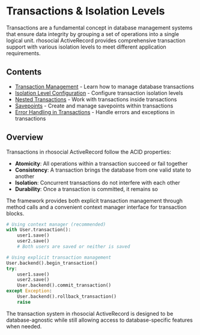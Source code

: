 # Transactions & Isolation Levels

Transactions are a fundamental concept in database management systems that ensure data integrity by grouping a set of operations into a single logical unit. rhosocial ActiveRecord provides comprehensive transaction support with various isolation levels to meet different application requirements.

## Contents

- [Transaction Management](transaction_management.md) - Learn how to manage database transactions
- [Isolation Level Configuration](isolation_level_configuration.md) - Configure transaction isolation levels
- [Nested Transactions](nested_transactions.md) - Work with transactions inside transactions
- [Savepoints](savepoints.md) - Create and manage savepoints within transactions
- [Error Handling in Transactions](error_handling_in_transactions.md) - Handle errors and exceptions in transactions

## Overview

Transactions in rhosocial ActiveRecord follow the ACID properties:

- **Atomicity**: All operations within a transaction succeed or fail together
- **Consistency**: A transaction brings the database from one valid state to another
- **Isolation**: Concurrent transactions do not interfere with each other
- **Durability**: Once a transaction is committed, it remains so

The framework provides both explicit transaction management through method calls and a convenient context manager interface for transaction blocks.

```python
# Using context manager (recommended)
with User.transaction():
    user1.save()
    user2.save()
    # Both users are saved or neither is saved

# Using explicit transaction management
User.backend().begin_transaction()
try:
    user1.save()
    user2.save()
    User.backend().commit_transaction()
except Exception:
    User.backend().rollback_transaction()
    raise
```

The transaction system in rhosocial ActiveRecord is designed to be database-agnostic while still allowing access to database-specific features when needed.